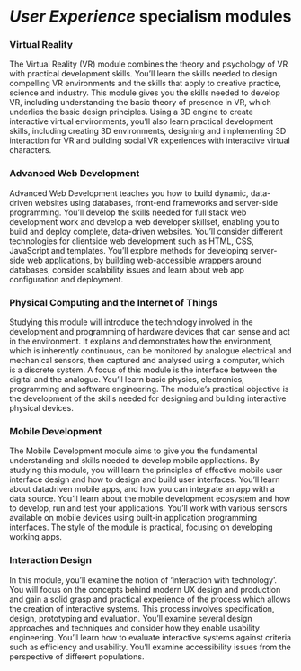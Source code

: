 # *User Experience* specialism modules

### Virtual Reality
The Virtual Reality (VR) module combines the
theory and psychology of VR with practical
development skills. You’ll learn the skills needed
to design compelling VR environments and the
skills that apply to creative practice, science and
industry. This module gives you the skills needed
to develop VR, including understanding the basic
theory of presence in VR, which underlies the basic
design principles. Using a 3D engine to create
interactive virtual environments, you’ll also learn
practical development skills, including creating
3D environments, designing and implementing
3D interaction for VR and building social VR
experiences with interactive virtual characters.

### Advanced Web Development
Advanced Web Development teaches you how
to build dynamic, data-driven websites using
databases, front-end frameworks and server-side
programming. You’ll develop the skills needed for
full stack web development work and develop
a web developer skillset, enabling you to build
and deploy complete, data-driven websites.
You’ll consider different technologies for clientside web development such as HTML, CSS, JavaScript and templates. You’ll explore methods for developing server-side web applications, by building web-accessible wrappers around
databases, consider scalability issues and learn
about web app configuration and deployment.

### Physical Computing and the Internet of Things
Studying this module will introduce the technology
involved in the development and programming
of hardware devices that can sense and act in the
environment. It explains and demonstrates how
the environment, which is inherently continuous,
can be monitored by analogue electrical and
mechanical sensors, then captured and analysed
using a computer, which is a discrete system. A
focus of this module is the interface between
the digital and the analogue. You’ll learn basic
physics, electronics, programming and software
engineering. The module’s practical objective is the
development of the skills needed for designing
and building interactive physical devices.

### Mobile Development
The Mobile Development module aims to give you
the fundamental understanding and skills needed
to develop mobile applications. By studying this
module, you will learn the principles of effective
mobile user interface design and how to design
and build user interfaces. You’ll learn about datadriven mobile apps, and how you can integrate
an app with a data source. You’ll learn about the mobile development ecosystem and how to
develop, run and test your applications. You’ll
work with various sensors available on mobile
devices using built-in application programming
interfaces. The style of the module is practical,
focusing on developing working apps.

### Interaction Design
In this module, you’ll examine the notion of
‘interaction with technology’. You will focus on
the concepts behind modern UX design and
production and gain a solid grasp and practical
experience of the process which allows the creation
of interactive systems. This process involves
specification, design, prototyping and evaluation.
You’ll examine several design approaches and
techniques and consider how they enable usability
engineering. You’ll learn how to evaluate interactive
systems against criteria such as efficiency and
usability. You’ll examine accessibility issues from
the perspective of different populations.

